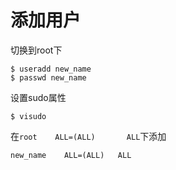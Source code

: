 # 添加用户

切换到root下
```
$ useradd new_name
$ passwd new_name
```

设置sudo属性
```
$ visudo
```

在`root    ALL=(ALL)       ALL`下添加
```
new_name	ALL=(ALL)	ALL
```

